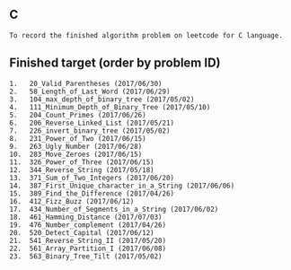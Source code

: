 ## C  
    To record the finished algorithm problem on leetcode for C language.  
  
## Finished target (order by problem ID)    
	1.	 20_Valid_Parentheses (2017/06/30)  
	2.	 58_Length_of_Last_Word (2017/06/29)  
	3.	 104_max_depth_of_binary_tree (2017/05/02)  
	4.	 111_Minimum_Depth_of_Binary_Tree (2017/05/10)  
	5.	 204_Count_Primes (2017/06/26)   
	6.	 206_Reverse_Linked_List (2017/05/21)  
	7.	 226_invert_binary_tree (2017/05/02)  
	8.	 231_Power_of_Two (2017/06/15)  
	9.	 263_Ugly_Number (2017/06/28)  
	10.	 283_Move_Zeroes (2017/06/15)  
	11.	 326_Power_of_Three (2017/06/15)  
	12.	 344_Reverse_String (2017/05/18)  
	13.	 371_Sum_of_Two_Integers (2017/06/20)  
	14.	 387_First_Unique_character_in_a_String (2017/06/06)  
	15.	 389_Find_the_Difference (2017/04/26)  
	16.	 412_Fizz_Buzz (2017/06/12)  
	17.	 434_Number_of_Segments_in_a_String (2017/06/02)  
	18.	 461_Hamming_Distance (2017/07/03)  
	19.	 476_Number_complement (2017/04/26)  
	20.	 520_Detect_Capital (2017/06/12)  
	21.	 541_Reverse_String_II (2017/05/20)  
	22.	 561_Array_Partition_I (2017/06/08)  
	23.	 563_Binary_Tree_Tilt (2017/05/02)   
  
